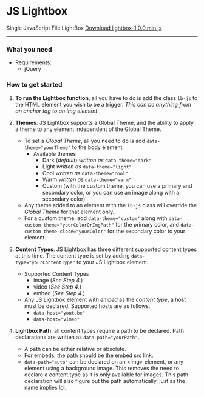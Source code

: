 # JS Lightbox
Single JavaScript File LightBox
<a href="" class="btn">Download lightbox-1.0.0.min.js</a>

---
### What you need
* Requirements:
    * jQuery

### How to get started
1. **To run the Lightbox function**, all you have to do is add the class `lb-js` to the HTML element you wish to be a trigger. *This can be anything from an anchor tag to an img element*

2. **Themes**: JS Lightbox supports a Global Theme, and the ability to apply a theme to any element independent of the Global Theme.
    * To set a *Global Theme*, all you need to do is add `data-theme="yourTheme"` to the body element.
        * Available themes
            * Dark (*default*) *written as* `data-theme="dark"`
            * Light *written as* `data-theme="light"`
            * Cool *written as* `data-theme="cool"`
            * Warm *written as* `data-theme="warm"`
            * Custom (with the custom theme, you can use a primary and secondary color, or you can use an image along with a secondary color)
    * Any theme added to an element with the `lb-js` class will override the *Global Theme* for that element only.
    * For a custom theme, add `data-theme="custom"` along with `data-custom-theme="yourColorOrImgPath"` for the primary color, and `data-custom-theme-close="yourColor"` for the secondary color to your element.

3. **Content Types**: JS Lightbox has three different supported content types at this time. The content type is set by adding `data-type="yourContentType"` to your JS Lightbox element.
    * Supported Content Types
        * image (*See Step 4.*)
        * video (*See Step 4.*)
        * embed (*See Step 4.*)
    * Any JS Lightbox element with *embed* as the *content type*, a host must be declared. Supported hosts are as follows.
        * `data-host="youtube"`
        * `data-host="vimeo"`

4. **Lightbox Path**: all content types require a path to be declared. Path declarations are written as `data-path="yourPath"`.
    * A path can be either relative or absolute.
    * For embeds, the path should be the embed src link.
    * `data-path="auto"` can be declared on an \<img\> element, or any element using a background image. This removes the need to declare a content type as it is only available for images. This path declaration will also figure out the path automatically, just as the name implies lol.
